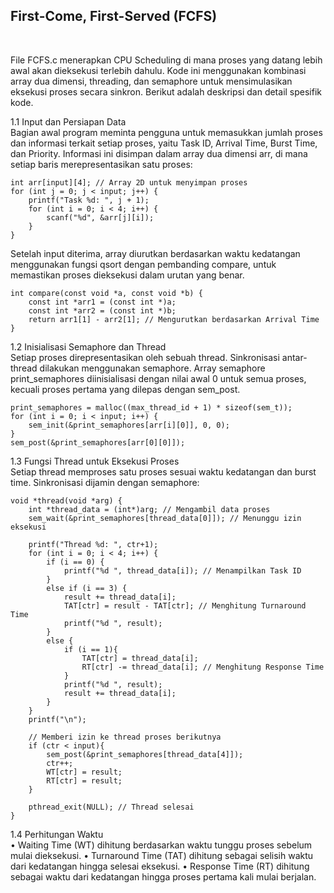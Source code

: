 <h2>First-Come, First-Served (FCFS)</h2><br>
<p>
  File FCFS.c menerapkan CPU Scheduling di mana proses yang datang lebih awal akan dieksekusi terlebih dahulu. Kode ini menggunakan kombinasi array dua dimensi, threading, dan semaphore untuk mensimulasikan eksekusi proses secara sinkron. Berikut adalah deskripsi dan detail spesifik kode.
</p>

1.1 Input dan Persiapan Data<br>
Bagian awal program meminta pengguna untuk memasukkan jumlah proses dan informasi terkait setiap proses, yaitu Task ID, Arrival Time, Burst Time, dan Priority. Informasi ini disimpan dalam array dua dimensi arr, di mana setiap baris merepresentasikan satu proses:

```
int arr[input][4]; // Array 2D untuk menyimpan proses
for (int j = 0; j < input; j++) {
    printf("Task %d: ", j + 1);
    for (int i = 0; i < 4; i++) {
        scanf("%d", &arr[j][i]);
    }
}
```
Setelah input diterima, array diurutkan berdasarkan waktu kedatangan menggunakan fungsi qsort dengan pembanding compare, untuk memastikan proses dieksekusi dalam urutan yang benar.
```
int compare(const void *a, const void *b) {
    const int *arr1 = (const int *)a;
    const int *arr2 = (const int *)b;
    return arr1[1] - arr2[1]; // Mengurutkan berdasarkan Arrival Time
}
```

1.2 Inisialisasi Semaphore dan Thread <br>
Setiap proses direpresentasikan oleh sebuah thread. Sinkronisasi antar-thread dilakukan menggunakan semaphore. Array semaphore print_semaphores diinisialisasi dengan nilai awal 0 untuk semua proses, kecuali proses pertama yang dilepas dengan sem_post.

```
print_semaphores = malloc((max_thread_id + 1) * sizeof(sem_t));
for (int i = 0; i < input; i++) {
    sem_init(&print_semaphores[arr[i][0]], 0, 0);
}
sem_post(&print_semaphores[arr[0][0]]);
```
1.3 Fungsi Thread untuk Eksekusi Proses <br>
Setiap thread memproses satu proses sesuai waktu kedatangan dan burst time. Sinkronisasi dijamin dengan semaphore:

```
void *thread(void *arg) {
    int *thread_data = (int*)arg; // Mengambil data proses
    sem_wait(&print_semaphores[thread_data[0]]); // Menunggu izin eksekusi

    printf("Thread %d: ", ctr+1);
    for (int i = 0; i < 4; i++) {
        if (i == 0) {
            printf("%d ", thread_data[i]); // Menampilkan Task ID
        } 
        else if (i == 3) {
            result += thread_data[i];
            TAT[ctr] = result - TAT[ctr]; // Menghitung Turnaround Time
            printf("%d ", result);
        }
        else {
            if (i == 1){
                TAT[ctr] = thread_data[i];
                RT[ctr] -= thread_data[i]; // Menghitung Response Time
            }
            printf("%d ", result);
            result += thread_data[i];
        }
    }
    printf("\n");

    // Memberi izin ke thread proses berikutnya
    if (ctr < input){
        sem_post(&print_semaphores[thread_data[4]]);
        ctr++;
        WT[ctr] = result;
        RT[ctr] = result;
    }

    pthread_exit(NULL); // Thread selesai
}
```

1.4 Perhitungan Waktu <br>
• Waiting Time (WT) dihitung berdasarkan waktu tunggu proses sebelum mulai dieksekusi.
• Turnaround Time (TAT) dihitung sebagai selisih waktu dari kedatangan hingga selesai eksekusi.
• Response Time (RT) dihitung sebagai waktu dari kedatangan hingga proses pertama kali mulai berjalan.
